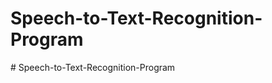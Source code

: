 # Speech-to-Text-Recognition-Program
#   S p e e c h - t o - T e x t - R e c o g n i t i o n - P r o g r a m  
 